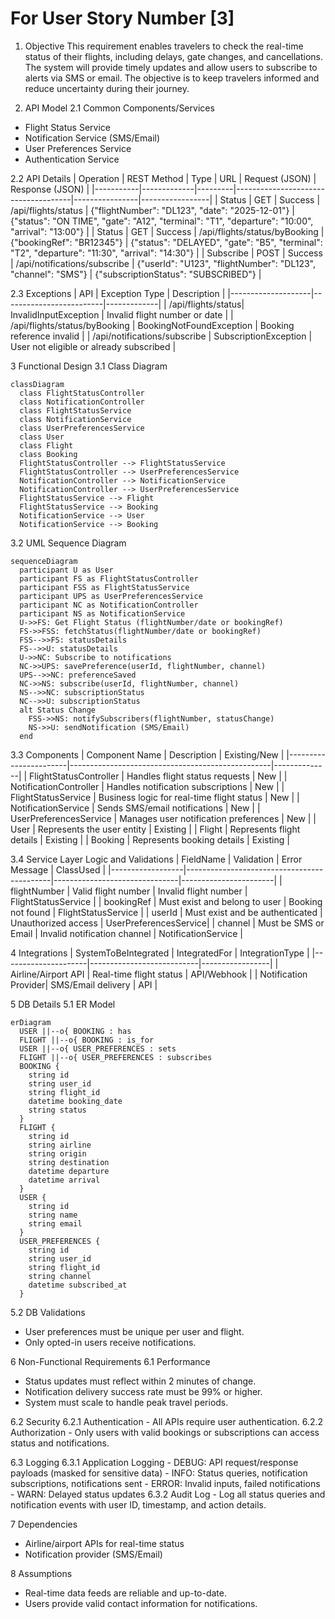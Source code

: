 # For User Story Number [3]

1. Objective
This requirement enables travelers to check the real-time status of their flights, including delays, gate changes, and cancellations. The system will provide timely updates and allow users to subscribe to alerts via SMS or email. The objective is to keep travelers informed and reduce uncertainty during their journey.

2. API Model
  2.1 Common Components/Services
  - Flight Status Service
  - Notification Service (SMS/Email)
  - User Preferences Service
  - Authentication Service

  2.2 API Details
| Operation | REST Method | Type    | URL                                 | Request (JSON) | Response (JSON) |
|-----------|-------------|---------|-------------------------------------|----------------|-----------------|
| Status    | GET         | Success | /api/flights/status                 | {"flightNumber": "DL123", "date": "2025-12-01"} | {"status": "ON TIME", "gate": "A12", "terminal": "T1", "departure": "10:00", "arrival": "13:00"} |
| Status    | GET         | Success | /api/flights/status/byBooking       | {"bookingRef": "BR12345"} | {"status": "DELAYED", "gate": "B5", "terminal": "T2", "departure": "11:30", "arrival": "14:30"} |
| Subscribe | POST        | Success | /api/notifications/subscribe        | {"userId": "U123", "flightNumber": "DL123", "channel": "SMS"} | {"subscriptionStatus": "SUBSCRIBED"} |

  2.3 Exceptions
| API                | Exception Type           | Description |
|--------------------|-------------------------|-------------|
| /api/flights/status| InvalidInputException   | Invalid flight number or date |
| /api/flights/status/byBooking | BookingNotFoundException | Booking reference invalid |
| /api/notifications/subscribe | SubscriptionException | User not eligible or already subscribed |

3 Functional Design
  3.1 Class Diagram
```mermaid
classDiagram
  class FlightStatusController
  class NotificationController
  class FlightStatusService
  class NotificationService
  class UserPreferencesService
  class User
  class Flight
  class Booking
  FlightStatusController --> FlightStatusService
  FlightStatusController --> UserPreferencesService
  NotificationController --> NotificationService
  NotificationController --> UserPreferencesService
  FlightStatusService --> Flight
  FlightStatusService --> Booking
  NotificationService --> User
  NotificationService --> Booking
```

  3.2 UML Sequence Diagram
```mermaid
sequenceDiagram
  participant U as User
  participant FS as FlightStatusController
  participant FSS as FlightStatusService
  participant UPS as UserPreferencesService
  participant NC as NotificationController
  participant NS as NotificationService
  U->>FS: Get Flight Status (flightNumber/date or bookingRef)
  FS->>FSS: fetchStatus(flightNumber/date or bookingRef)
  FSS-->>FS: statusDetails
  FS-->>U: statusDetails
  U->>NC: Subscribe to notifications
  NC->>UPS: savePreference(userId, flightNumber, channel)
  UPS-->>NC: preferenceSaved
  NC->>NS: subscribe(userId, flightNumber, channel)
  NS-->>NC: subscriptionStatus
  NC-->>U: subscriptionStatus
  alt Status Change
    FSS->>NS: notifySubscribers(flightNumber, statusChange)
    NS->>U: sendNotification (SMS/Email)
  end
```

  3.3 Components
| Component Name         | Description                                      | Existing/New |
|-----------------------|--------------------------------------------------|--------------|
| FlightStatusController | Handles flight status requests                   | New          |
| NotificationController | Handles notification subscriptions               | New          |
| FlightStatusService    | Business logic for real-time flight status       | New          |
| NotificationService    | Sends SMS/email notifications                    | New          |
| UserPreferencesService | Manages user notification preferences            | New          |
| User                   | Represents the user entity                       | Existing     |
| Flight                 | Represents flight details                        | Existing     |
| Booking                | Represents booking details                       | Existing     |

  3.4 Service Layer Logic and Validations
| FieldName        | Validation                                 | Error Message                  | ClassUsed             |
|------------------|--------------------------------------------|-------------------------------|-----------------------|
| flightNumber     | Valid flight number                        | Invalid flight number          | FlightStatusService   |
| bookingRef       | Must exist and belong to user              | Booking not found              | FlightStatusService   |
| userId           | Must exist and be authenticated            | Unauthorized access            | UserPreferencesService|
| channel          | Must be SMS or Email                       | Invalid notification channel   | NotificationService   |

4 Integrations
| SystemToBeIntegrated | IntegratedFor             | IntegrationType |
|---------------------|---------------------------|-----------------|
| Airline/Airport API | Real-time flight status   | API/Webhook     |
| Notification Provider| SMS/Email delivery       | API             |

5 DB Details
  5.1 ER Model
```mermaid
erDiagram
  USER ||--o{ BOOKING : has
  FLIGHT ||--o{ BOOKING : is_for
  USER ||--o{ USER_PREFERENCES : sets
  FLIGHT ||--o{ USER_PREFERENCES : subscribes
  BOOKING {
    string id
    string user_id
    string flight_id
    datetime booking_date
    string status
  }
  FLIGHT {
    string id
    string airline
    string origin
    string destination
    datetime departure
    datetime arrival
  }
  USER {
    string id
    string name
    string email
  }
  USER_PREFERENCES {
    string id
    string user_id
    string flight_id
    string channel
    datetime subscribed_at
  }
```

  5.2 DB Validations
- User preferences must be unique per user and flight.
- Only opted-in users receive notifications.

6 Non-Functional Requirements
  6.1 Performance
  - Status updates must reflect within 2 minutes of change.
  - Notification delivery success rate must be 99% or higher.
  - System must scale to handle peak travel periods.

  6.2 Security
    6.2.1 Authentication
    - All APIs require user authentication.
    6.2.2 Authorization
    - Only users with valid bookings or subscriptions can access status and notifications.

  6.3 Logging
    6.3.1 Application Logging
    - DEBUG: API request/response payloads (masked for sensitive data)
    - INFO: Status queries, notification subscriptions, notifications sent
    - ERROR: Invalid inputs, failed notifications
    - WARN: Delayed status updates
    6.3.2 Audit Log
    - Log all status queries and notification events with user ID, timestamp, and action details.

7 Dependencies
- Airline/airport APIs for real-time status
- Notification provider (SMS/Email)

8 Assumptions
- Real-time data feeds are reliable and up-to-date.
- Users provide valid contact information for notifications.